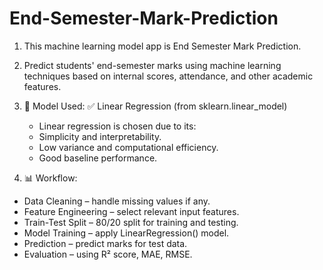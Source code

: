 # End-Semester-Mark-Prediction
1. This machine learning model app is End Semester Mark Prediction.
2. Predict students' end-semester marks using machine learning techniques based on internal scores, attendance, and other academic features.

3. 🧠 Model Used:
✅ Linear Regression (from sklearn.linear_model)
   * Linear regression is chosen due to its:
   * Simplicity and interpretability.
   * Low variance and computational efficiency.
   * Good baseline performance.

4. 📊 Workflow:
* Data Cleaning – handle missing values if any.
* Feature Engineering – select relevant input features.
* Train-Test Split – 80/20 split for training and testing.
* Model Training – apply LinearRegression() model.
* Prediction – predict marks for test data.
* Evaluation – using R² score, MAE, RMSE.



